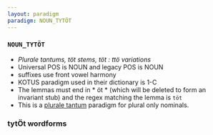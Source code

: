 ```yaml
---
layout: paradigm
paradigm: NOUN_TYTÖT
---
```

### ` NOUN_TYTÖT `

* _Plurale tantums, töt stems, töt : ttö variations_
* Universal POS is NOUN and legacy POS is NOUN
* suffixes use front vowel harmony
* KOTUS paradigm used in their dictionary is 1-C
* The lemmas must end in * öt * (which will be deleted to form an invariant stub) and the regex matching the lemma is ` töt `
* This is a [plurale tantum](https://en.wikipedia.org/wiki/Plurale_tantum) paradigm for plural only nominals.

### tytÖt wordforms


